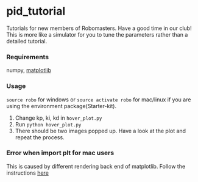 # pid_tutorial
Tutorials for new members of Robomasters. Have a good time in our club!
This is more like a simulator for you to tune the parameters rather than a detailed tutorial.

### Requirements
numpy, [matplotlib](https://matplotlib.org/users/installing.html)

### Usage
`source robo` for windows or `source activate robo` for mac/linux if you are using the environment package(Starter-kit).

1. Change kp, ki, kd in `hover_plot.py`
2. Run `python hover_plot.py`
3. There should be two images popped up. Have a look at the plot and repeat the process.

### Error when import plt for mac users
This is caused by different rendering back end of matplotlib.
Follow the instructions [here](https://stackoverflow.com/questions/21784641/installation-issue-with-matplotlib-python)